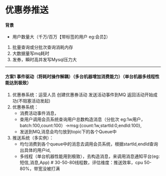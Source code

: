 # 优惠券推送
#### 背景
* 用户数量大（千万/百万【带标签的用户 eg:会员】）
1. 批量查询或分批次查询消耗内存
2. 大数据量写mq耗时
3. 发券，瞬时高并发写Mysql压力大

<hr/>

#### 方案1 事件驱动（将耗时操作解耦）（多台机器增加消费能力）（单台机器多线程性能达到极致）
1. 优惠券系统：运营人员 创建优惠券活动 发送活动事件到MQ 返回活动开始成功(不阻塞活动发起)
2. 优惠券系统：
    * 消费活动事件消息，
    * 查用户调用会员系统查询用户总数构造消息（分批次 eg:1w用户，batch:100,count:100）->msg:{count:1w,startId:0,endId:100},
    * 发送到MQ,消息会均匀放到topic下的各个Queue中
3. 推送系统（多实例）：
   * 均匀消费到各个queue中的消息去调用会员系统，根据startId,endId查询出具体的用户id,
   * 多线程（单台机器性能用到极致），去构造消息，来调用消息通知平台(eg:短信,消息,App) # 30-50-80线程数，评估维度：推送效率，cpu 50-80%，带宽没被打满
